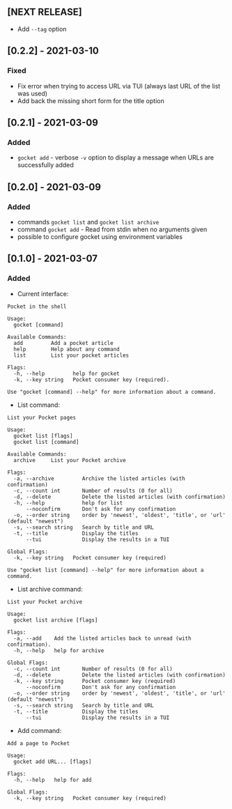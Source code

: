 ## [NEXT RELEASE]

* Add `--tag` option

## [0.2.2] - 2021-03-10

### Fixed

* Fix error when trying to access URL via TUI (always last URL of the list was used)
* Add back the missing short form for the title option

## [0.2.1] - 2021-03-09

### Added

* `gocket add` - verbose `-v` option to display a message when URLs are successfully added

## [0.2.0] - 2021-03-09

### Added

* commands `gocket list` and `gocket list archive`
* command `gocket add` - Read from stdin when no arguments given
* possible to configure gocket using environment variables

## [0.1.0] - 2021-03-07

### Added

* Current interface:

```
Pocket in the shell

Usage:
  gocket [command]

Available Commands:
  add         Add a pocket article
  help        Help about any command
  list        List your pocket articles

Flags:
  -h, --help         help for gocket
  -k, --key string   Pocket consumer key (required).

Use "gocket [command] --help" for more information about a command.
```

* List command:

```
List your Pocket pages

Usage:
  gocket list [flags]
  gocket list [command]

Available Commands:
  archive     List your Pocket archive

Flags:
  -a, --archive         Archive the listed articles (with confirmation)
  -c, --count int       Number of results (0 for all)
  -d, --delete          Delete the listed articles (with confirmation)
  -h, --help            help for list
      --noconfirm       Don't ask for any confirmation
  -o, --order string    order by 'newest', 'oldest', 'title', or 'url' (default "newest")
  -s, --search string   Search by title and URL
  -t, --title           Display the titles
      --tui             Display the results in a TUI

Global Flags:
  -k, --key string   Pocket consumer key (required)

Use "gocket list [command] --help" for more information about a command.
```

* List archive command:

```
List your Pocket archive

Usage:
  gocket list archive [flags]

Flags:
  -a, --add    Add the listed articles back to unread (with confirmation).
  -h, --help   help for archive

Global Flags:
  -c, --count int       Number of results (0 for all)
  -d, --delete          Delete the listed articles (with confirmation)
  -k, --key string      Pocket consumer key (required)
      --noconfirm       Don't ask for any confirmation
  -o, --order string    order by 'newest', 'oldest', 'title', or 'url' (default "newest")
  -s, --search string   Search by title and URL
  -t, --title           Display the titles
      --tui             Display the results in a TUI

```

* Add command:

```
Add a page to Pocket

Usage:
  gocket add URL... [flags]

Flags:
  -h, --help   help for add

Global Flags:
  -k, --key string   Pocket consumer key (required)
```
